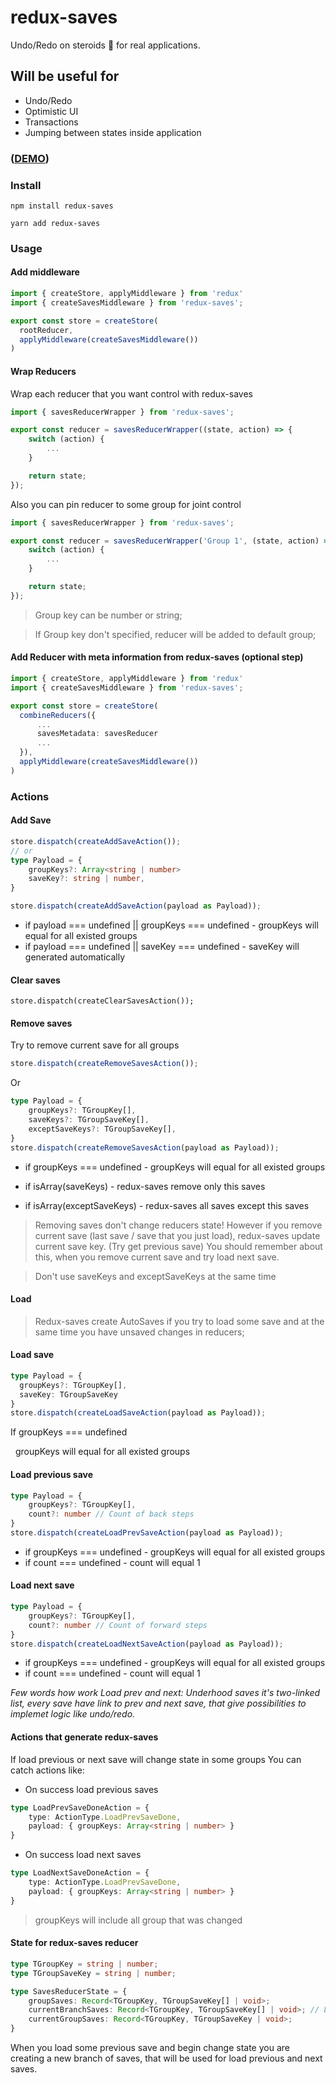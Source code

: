 # redux-saves
Undo/Redo on steroids 💊 for real applications.

## Will be useful for
* Undo/Redo
* Optimistic UI
* Transactions
* Jumping between states inside application

### ([DEMO]())

### Install
```
npm install redux-saves
```
```
yarn add redux-saves
```

### Usage

#### Add middleware 
```typescript
import { createStore, applyMiddleware } from 'redux'
import { createSavesMiddleware } from 'redux-saves';

export const store = createStore(
  rootReducer,
  applyMiddleware(createSavesMiddleware())
)
```

#### Wrap Reducers
Wrap each reducer that you want control with redux-saves
```typescript
import { savesReducerWrapper } from 'redux-saves';

export const reducer = savesReducerWrapper((state, action) => {
    switch (action) {
        ...
    }

    return state;
});
```
Also you can pin reducer to some group for joint control
```typescript
import { savesReducerWrapper } from 'redux-saves';

export const reducer = savesReducerWrapper('Group 1', (state, action) => {
    switch (action) {
        ...
    }

    return state;
});
```

> Group key can be number or string;

> If Group key don't specified, reducer will be added to default group;

#### Add Reducer with meta information from redux-saves (optional step)
```typescript
import { createStore, applyMiddleware } from 'redux'
import { createSavesMiddleware } from 'redux-saves';

export const store = createStore(
  combineReducers({
      ...
      savesMetadata: savesReducer   
      ...
  }),
  applyMiddleware(createSavesMiddleware())
)

```

### Actions

#### Add Save
```typescript
store.dispatch(createAddSaveAction());
// or
type Payload = {
    groupKeys?: Array<string | number>
    saveKey?: string | number,
}

store.dispatch(createAddSaveAction(payload as Payload));
```
+ if payload === undefined || groupKeys === undefined - groupKeys will equal for all existed groups
+ if payload === undefined || saveKey === undefined - saveKey will generated automatically

#### Clear saves
```
store.dispatch(createClearSavesAction());
```

#### Remove saves
Try to remove current save for all groups
```typescript
store.dispatch(createRemoveSavesAction());
```
Or
```typescript
type Payload = {
    groupKeys?: TGroupKey[],
    saveKeys?: TGroupSaveKey[],
    exceptSaveKeys?: TGroupSaveKey[],
}
store.dispatch(createRemoveSavesAction(payload as Payload));
```
+ if groupKeys === undefined - groupKeys will equal for all existed groups

+ if isArray(saveKeys) - redux-saves remove only this saves

+ if isArray(exceptSaveKeys) - redux-saves all saves except this saves

> Removing saves don't change reducers state!
> However if you remove current save (last save / save that you just load),
> redux-saves update current save key. (Try get previous save)
> You should remember about this, when you remove current save and try load next save.

> Don't use saveKeys and exceptSaveKeys at the same time

#### Load

> Redux-saves create AutoSaves if you try to load some save and at the same time you have unsaved changes in reducers;

#### Load save
```typescript
type Payload = {
  groupKeys?: TGroupKey[],
  saveKey: TGroupSaveKey
}
store.dispatch(createLoadSaveAction(payload as Payload));
```
If groupKeys === undefined

&nbsp;&nbsp;groupKeys will equal for all existed groups
    
#### Load previous save
```typescript
type Payload = {
    groupKeys?: TGroupKey[],
    count?: number // Count of back steps 
}
store.dispatch(createLoadPrevSaveAction(payload as Payload));
```
+ if groupKeys === undefined - groupKeys will equal for all existed groups
+ if count === undefined - count will equal 1
    
#### Load next save
```typescript
type Payload = {
    groupKeys?: TGroupKey[],
    count?: number // Count of forward steps 
}
store.dispatch(createLoadNextSaveAction(payload as Payload));
```
+ if groupKeys === undefined - groupKeys will equal for all existed groups
+ if count === undefined - count will equal 1

*Few words how work Load prev and next:*
*Underhood saves it's two-linked list, every save have link to prev and next save,*
*that give possibilities to implemet logic like undo/redo.*

#### Actions that generate redux-saves
If load previous or next save will change state in some groups
You can catch actions like:

* On success load previous saves
```typescript
type LoadPrevSaveDoneAction = {
    type: ActionType.LoadPrevSaveDone,
    payload: { groupKeys: Array<string | number> }
}
```
* On success load next saves
```typescript
type LoadNextSaveDoneAction = {
    type: ActionType.LoadPrevSaveDone,
    payload: { groupKeys: Array<string | number> }
}
```
> groupKeys will include all group that was changed

#### State for redux-saves reducer
```typescript
type TGroupKey = string | number;
type TGroupSaveKey = string | number;

type SavesReducerState = {
    groupSaves: Record<TGroupKey, TGroupSaveKey[] | void>;
    currentBranchSaves: Record<TGroupKey, TGroupSaveKey[] | void>; // Look description bellow
    currentGroupSaves: Record<TGroupKey, TGroupSaveKey | void>;
}
```

When you load some previous save and begin change state you are creating a new branch of saves, that will be used for load previous and next saves.
